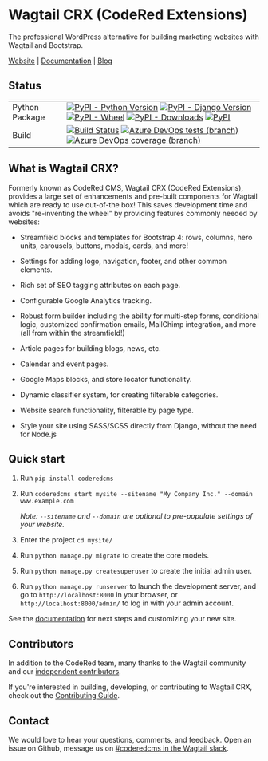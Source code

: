 # Wagtail CRX (CodeRed Extensions)

The professional WordPress alternative for building marketing websites with
Wagtail and Bootstrap.

[Website](https://www.coderedcorp.com/cms/)
|
[Documentation](https://docs.coderedcorp.com/wagtail-crx/)
|
[Blog](https://www.coderedcorp.com/blog/tag/django-wagtail/)


## Status

|                        |                      |
|------------------------|----------------------|
| Python Package         | [![PyPI - Python Version](https://img.shields.io/pypi/pyversions/coderedcms)](https://pypi.org/project/coderedcms/) [![PyPI - Django Version](https://img.shields.io/pypi/djversions/coderedcms)](https://pypi.org/project/coderedcms/) [![PyPI - Wheel](https://img.shields.io/pypi/wheel/coderedcms)](https://pypi.org/project/coderedcms/) [![PyPI - Downloads](https://img.shields.io/pypi/dm/coderedcms)](https://pypi.org/project/coderedcms/) [![PyPI](https://img.shields.io/pypi/v/coderedcms)](https://pypi.org/project/coderedcms/) |
| Build                  | [![Build Status](https://dev.azure.com/coderedcorp/cr-github/_apis/build/status/coderedcms?branchName=dev)](https://dev.azure.com/coderedcorp/coderedcms/_build/latest?definitionId=1&branchName=dev) [![Azure DevOps tests (branch)](https://img.shields.io/azure-devops/tests/coderedcorp/cr-github/1/dev)](https://dev.azure.com/coderedcorp/cr-github/_build/latest?definitionId=1&branchName=dev) [![Azure DevOps coverage (branch)](https://img.shields.io/azure-devops/coverage/coderedcorp/cr-github/1/dev)](https://dev.azure.com/coderedcorp/cr-github/_build/latest?definitionId=1&branchName=dev) |


## What is Wagtail CRX?

Formerly known as CodeRed CMS, Wagtail CRX (CodeRed Extensions),
provides a large set of enhancements and pre-built components for Wagtail which
are ready to use out-of-the box! This saves development time and avoids
"re-inventing the wheel" by providing features commonly needed by websites:

* Streamfield blocks and templates for Bootstrap 4: rows, columns, hero units,
  carousels, buttons, modals, cards, and more!

* Settings for adding logo, navigation, footer, and other common elements.

* Rich set of SEO tagging attributes on each page.

* Configurable Google Analytics tracking.

* Robust form builder including the ability for multi-step forms, conditional
  logic, customized confirmation emails, MailChimp integration, and more (all
  from within the streamfield!)

* Article pages for building blogs, news, etc.

* Calendar and event pages.

* Google Maps blocks, and store locator functionality.

* Dynamic classifier system, for creating filterable categories.

* Website search functionality, filterable by page type.

* Style your site using SASS/SCSS directly from Django, without the need for
  Node.js


## Quick start

1. Run `pip install coderedcms`

2. Run `coderedcms start mysite --sitename "My Company Inc." --domain www.example.com`

    *Note: `--sitename` and `--domain` are optional to pre-populate settings of your website.*

3. Enter the project `cd mysite/`

4. Run `python manage.py migrate` to create the core models.

5. Run `python manage.py createsuperuser` to create the initial admin user.

6. Run `python manage.py runserver` to launch the development server, and go to `http://localhost:8000` in your browser, or `http://localhost:8000/admin/` to log in with your admin account.

See the [documentation](https://docs.coderedcorp.com/wagtail-crx/) for next steps and customizing your new site.


## Contributors

In addition to the CodeRed team, many thanks to the Wagtail community and our
[independent contributors](https://github.com/coderedcorp/coderedcms/graphs/contributors).

If you're interested in building, developing, or contributing to Wagtail CRX,
check out the [Contributing Guide](https://docs.coderedcorp.com/wagtail-crx/stable/contributing/index.html).


## Contact

We would love to hear your questions, comments, and feedback. Open an issue on Github, message us on [#coderedcms in the Wagtail slack](https://wagtailcms.slack.com/messages/CEU45SBRR).
